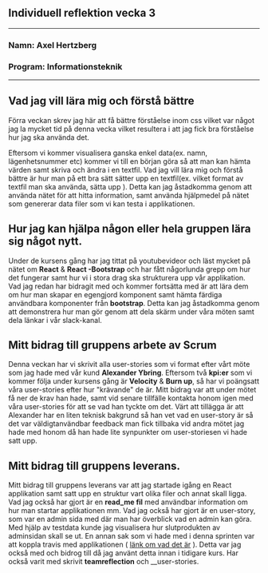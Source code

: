 <h2> Individuell reflektion vecka 3 </h2>

___

<h3> Namn: Axel Hertzberg </h3>
<h3> Program: Informationsteknik </h3>

___

## Vad jag vill lära mig och förstå bättre
Förra veckan skrev jag här att få bättre förståelse inom css vilket var något jag la mycket tid på denna vecka 
vilket resultera i att jag fick bra förståelse hur jag ska använda det.

Eftersom vi kommer visualisera ganska enkel data(ex. namn, lägenhetsnummer etc)
kommer vi till en början göra så att man kan hämta värden samt skriva och ändra i en textfil. Vad
jag vill lära mig och förstå bättre är hur man på ett bra sätt sätter upp en
textfil(ex. vilket format av textfil man ska använda, sätta upp ).
Detta kan jag åstadkomma genom att använda nätet för att hitta information, samt
använda hjälpmedel på nätet som genererar data filer som vi kan testa i
applikationen.

## Hur jag kan hjälpa någon eller hela gruppen lära sig något nytt.
Under de kursens gång har jag tittat på youtubevideor och läst mycket på nätet
om __React__ & __React -Bootstrap__ och har fått någorlunda grepp om hur det fungerar samt
hur vi i stora drag ska strukturera upp vår applikation. 
Vad jag redan har bidragit med och kommer fortsätta med är att lära dem om 
hur man skapar en egengjord komponent samt hämta färdiga användbara komponenter
från __bootstrap__. Detta kan jag åstadkomma genom att demonstrera hur man gör
genom att dela skärm under våra möten samt dela länkar i vår slack-kanal.

## Mitt bidrag till gruppens arbete av Scrum
Denna veckan har vi skrivit alla user-stories som vi format efter vårt möte som
jag hade med vår kund __Alexander Ybring__. 
Eftersom två __kpi:er__ som vi kommer följa under kursens gång är __Velocity__ & __Burn
up__, så har vi poängsatt våra user-stories efter hur "krävande" de är. Mitt
bidrag var att under mötet få ner de krav han hade, samt vid senare tillfälle
kontakta honom igen med våra user-stories för att se vad han tyckte om det. Värt
att tillägga är att Alexander har en liten teknisk bakgrund så han vet vad en user-story 
är så det var väldigtanvändbar feedback man fick tillbaka vid andra mötet jag hade med 
honom då han hade lite synpunkter om user-storiesen vi hade satt upp.

## Mitt bidrag till gruppens leverans.
Mitt bidrag till gruppens leverans var att jag startade igång en React
applikation samt satt upp en struktur vart olika filer och annat skall ligga.
Vad jag också har gjort är en __read_me fil__ med användbar information om hur
man startar applikationen mm.
Vad jag också har gjort är en user-story, som var en admin sida med
där man har överblick vad en admin kan göra. Med hjälp av testdata kunde jag visualisera hur
slutprodukten av adminsidan skall se ut. 
En annan sak som vi hade med i denna sprinten var att koppla travis med
applikationen ( [länk om vad det är](https://docs.travis-ci.com/user/for-beginners/) ).
Detta var jag också med och bidrog till då jag använt detta innan i tidigare
kurs.
Har också varit med skrivit __teamreflection__ och __user-stories. 

